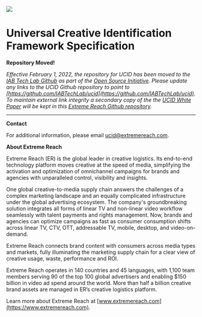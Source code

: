 ![](https://app.extremereach.com/content/images/logo_header.gif)

# Universal Creative Identification Framework Specification

**Repository Moved!** 

*Effective February 1, 2022, the repository for UCID has been moved to the [IAB Tech Lab Github](https://github.com/IABTechLab/ucid) as part of the [Open Source Initiative](https://iabtechlab.com/opensource). Please update any links to the UCID Github repository to point to [https://github.com/IABTechLab/ucid](https://github.com/IABTechLab/ucid). To maintain external link integrity a secondary copy of the the [UCID White Paper](https://github.com/IABTechLab/ucid/blob/main/UCID%20White%20Paper.pdf) will be kept in this [Extreme Reach Github repository](https://github.com/ExtremeReach/ucid).*

____________


**Contact**

For additional information, please email ucid@extremereach.com.

**About Extreme Reach**

Extreme Reach (ER) is the global leader in creative logistics. Its end-to-end technology platform moves creative at the speed of media, simplifying the activation and optimization of omnichannel campaigns for brands and agencies with unparalleled control, visibility and insights. 

One global creative-to-media supply chain answers the challenges of a complex marketing landscape and an equally complicated infrastructure under the global advertising ecosystem. The company's groundbreaking solution integrates all forms of linear TV and non-linear video workflow seamlessly with talent payments and rights management. Now, brands and agencies can optimize campaigns as fast as consumer consumption shifts across linear TV, CTV, OTT, addressable TV, mobile, desktop, and video-on-demand. 

Extreme Reach connects brand content with consumers across media types and markets, fully illuminating the marketing supply chain for a clear view of creative usage, waste, performance and ROI. 
 
Extreme Reach operates in 140 countries and 45 languages, with 1,100 team members serving 90 of the top 100 global advertisers and enabling $150 billion in video ad spend around the world. More than half a billion creative brand assets are managed in ER’s creative logistics platform.

Learn more about Extreme Reach at [www.extremereach.com](https://www.extremereach.com).
